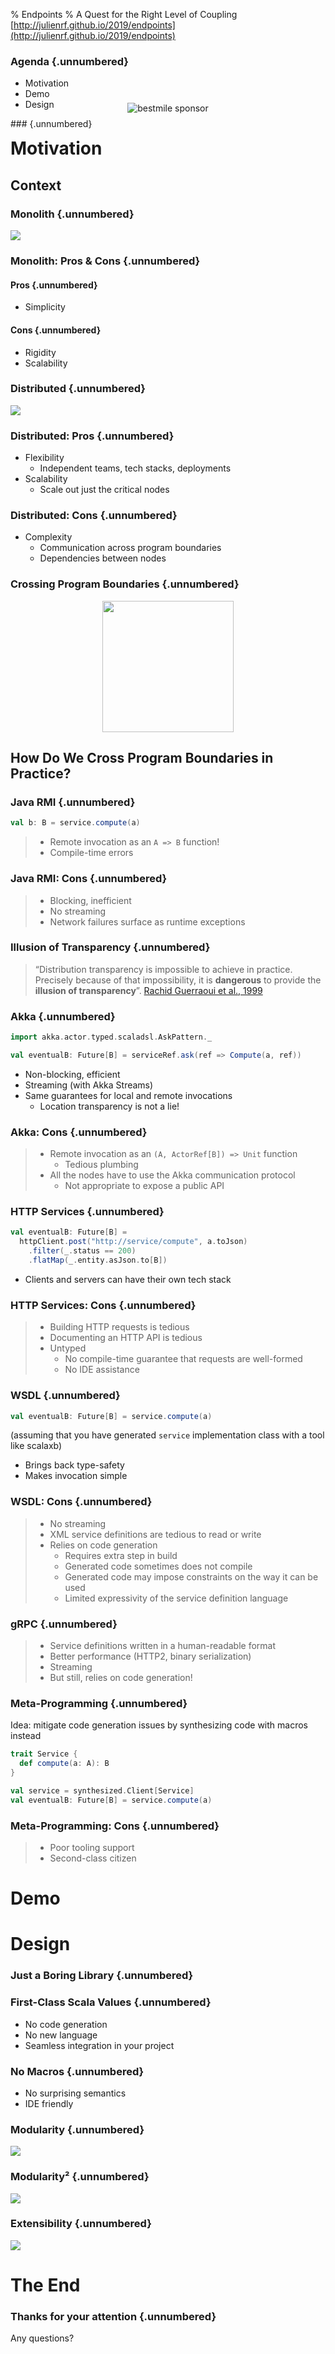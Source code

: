 % Endpoints
% A Quest for the Right Level of Coupling
   
  [http://julienrf.github.io/2019/endpoints](http://julienrf.github.io/2019/endpoints)

### Agenda {.unnumbered}

- Motivation
- Demo
- Design

### {.unnumbered}

<div style="text-align: center; margin-top: -4em;"><p style="margin: 0;">
<img src="bestmile-sponsor.png" alt="bestmile sponsor" style="max-width: 100%; max-height: 26em;">
</p></div>

# Motivation

## Context

### Monolith {.unnumbered}

![](monolith.svg)

### Monolith: Pros & Cons {.unnumbered}

#### Pros {.unnumbered}

- Simplicity

#### Cons {.unnumbered}

- Rigidity
- Scalability

### Distributed {.unnumbered}

![](distributed.svg)

### Distributed: Pros {.unnumbered}

- Flexibility
    - Independent teams, tech stacks, deployments
- Scalability
    - Scale out just the critical nodes

### Distributed: Cons {.unnumbered}

- Complexity
    - Communication across program boundaries
    - Dependencies between nodes

### Crossing Program Boundaries {.unnumbered}

<div style="text-align: center">
<img src="microservices.png" style="height: 15em">
</div>

## How Do We Cross Program Boundaries in Practice?

### Java RMI {.unnumbered}

~~~ scala
val b: B = service.compute(a)
~~~

> - Remote invocation as an `A => B` function!
> - Compile-time errors

### Java RMI: Cons {.unnumbered}

> - Blocking, inefficient
> - No streaming
> - Network failures surface as runtime exceptions

### Illusion of Transparency {.unnumbered}

> “Distribution transparency is impossible to achieve in practice. Precisely
> because of that impossibility, it is **dangerous** to provide the **illusion of
> transparency**”. [Rachid Guerraoui et al., 1999](http://www.engr.sjsu.edu/fayad/column/CACM/ACMPub/p101-guerraoui.pdf)

### Akka {.unnumbered}

~~~ scala
import akka.actor.typed.scaladsl.AskPattern._

val eventualB: Future[B] = serviceRef.ask(ref => Compute(a, ref))
~~~

- Non-blocking, efficient
- Streaming (with Akka Streams)
- Same guarantees for local and remote invocations
    - Location transparency is not a lie!

### Akka: Cons {.unnumbered}

> - Remote invocation as an `(A, ActorRef[B]) => Unit` function
>     - Tedious plumbing
> - All the nodes have to use the Akka communication protocol
>     - Not appropriate to expose a public API

### HTTP Services {.unnumbered}

~~~ scala
val eventualB: Future[B] =
  httpClient.post("http://service/compute", a.toJson)
    .filter(_.status == 200)
    .flatMap(_.entity.asJson.to[B])
~~~

- Clients and servers can have their own tech stack

### HTTP Services: Cons {.unnumbered}

> - Building HTTP requests is tedious
> - Documenting an HTTP API is tedious
> - Untyped
>     - No compile-time guarantee that requests are well-formed
>     - No IDE assistance

### WSDL {.unnumbered}

~~~ scala
val eventualB: Future[B] = service.compute(a)
~~~

(assuming that you have generated `service` implementation class with
a tool like scalaxb)

- Brings back type-safety
- Makes invocation simple

### WSDL: Cons {.unnumbered}

> - No streaming
> - XML service definitions are tedious to read or write
> - Relies on code generation
>     - Requires extra step in build
>     - Generated code sometimes does not compile
>     - Generated code may impose constraints on the way it can be used
>     - Limited expressivity of the service definition language

### gRPC {.unnumbered}

> - Service definitions written in a human-readable format
> - Better performance (HTTP2, binary serialization)
> - Streaming
> - But still, relies on code generation!

### Meta-Programming {.unnumbered}

Idea: mitigate code generation issues by synthesizing code
with macros instead

~~~ scala
trait Service {
  def compute(a: A): B
}

val service = synthesized.Client[Service]
val eventualB: Future[B] = service.compute(a)
~~~

### Meta-Programming: Cons {.unnumbered}

> - Poor tooling support
> - Second-class citizen

# Demo

# Design

### Just a Boring Library {.unnumbered}

### First-Class Scala Values {.unnumbered}

- No code generation
- No new language
- Seamless integration in your project

### No Macros {.unnumbered}

- No surprising semantics
- IDE friendly

### Modularity {.unnumbered}

![](modularity.svg)

### Modularity² {.unnumbered}

![](modularity-bis.svg)

### Extensibility {.unnumbered}

![](extensibility.svg)

# The End

### Thanks for your attention {.unnumbered}

Any questions?

